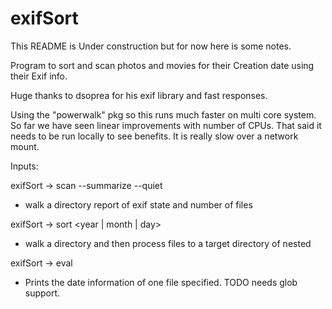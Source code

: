 # exifSort

This README is Under construction but for now here is some notes.

Program to sort and scan photos and movies for their Creation date using their Exif info.

Huge thanks to dsoprea for his exif library and fast responses.

Using the "powerwalk" pkg so this runs much faster on multi core system. So far
we have seen linear improvements with number of CPUs. That said it needs to be
run locally to see benefits. It is really slow over a network mount.


Inputs:

exifSort -> scan <in dir> --summarize --quiet
 * walk a directory report of exif state and number of files

exifSort -> sort <in dir> <out dir> <year | month | day> 
 * walk a directory and then process files to a target directory of nested 

exifSort -> eval <file>
 * Prints the date information of one file specified. TODO needs glob support.
